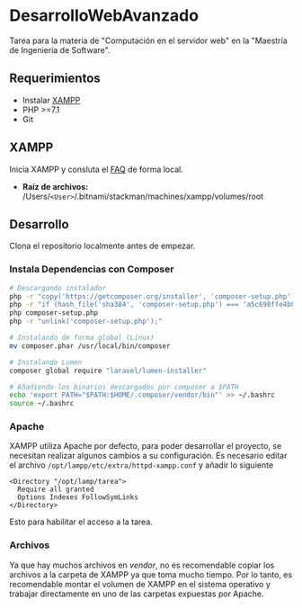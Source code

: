 # DesarrolloWebAvanzado
Tarea para la materia de "Computación en el servidor web" en la "Maestría de Ingeniería de
Software".

## Requerimientos

- Instalar [XAMPP](https://www.apachefriends.org/index.html)
- PHP >=7.1
- Git

## XAMPP

Inicia XAMPP y consluta el [FAQ](http://localhost:8080) de forma local.

- **Raíz de archivos:** /Users/`<User>`/.bitnami/stackman/machines/xampp/volumes/root

## Desarrollo

Clona el repositorio localmente antes de empezar.

### Instala Dependencias con Composer

```sh
# Descargando instalador
php -r "copy('https://getcomposer.org/installer', 'composer-setup.php');"
php -r "if (hash_file('sha384', 'composer-setup.php') === 'a5c698ffe4b8e849a443b120cd5ba38043260d5c4023dbf93e1558871f1f07f58274fc6f4c93bcfd858c6bd0775cd8d1') { echo 'Installer verified'; } else { echo 'Installer corrupt'; unlink('composer-setup.php'); } echo PHP_EOL;"
php composer-setup.php
php -r "unlink('composer-setup.php');"

# Instalando de forma global (Linux)
mv composer.phar /usr/local/bin/composer

# Instalando Lumen
composer global require "laravel/lumen-installer"

# Añadiendo los binarios descargados por composer a $PATH
echo 'export PATH="$PATH:$HOME/.composer/vendor/bin"' >> ~/.bashrc
source ~/.bashrc
```

### Apache

XAMPP utiliza Apache por defecto, para poder desarrollar el proyecto, se necesitan realizar algunos
cambios a su configuración. Es necesario editar el archivo `/opt/lampp/etc/extra/httpd-xampp.conf` y
añadir lo siguiente

```
<Directory "/opt/lamp/tarea">
  Require all granted
  Options Indexes FollowSymLinks
</Directory>
```

Esto para habilitar el acceso a la tarea.

### Archivos

Ya que hay muchos archivos en _vendor_, no es recomendable copiar los archivos a la carpeta de
XAMPP ya que toma mucho tiempo. Por lo tanto, es recomendable montar el volumen de XAMPP en el
sistema operativo y trabajar directamente en uno de las carpetas expuestas por Apache.
